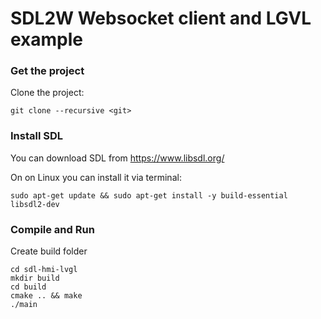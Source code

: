 # SDL2W Websocket client and LGVL example


### Get the project

Clone the project:

```
git clone --recursive <git>
```

### Install SDL
You can download SDL from https://www.libsdl.org/

On on Linux you can install it via terminal:
```
sudo apt-get update && sudo apt-get install -y build-essential libsdl2-dev
```

### Compile and Run
Create build folder
```
cd sdl-hmi-lvgl
mkdir build
cd build
cmake .. && make
./main
```
